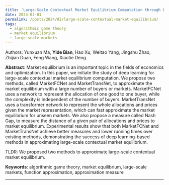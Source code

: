 ```yaml
---
title: 'Large-Scale Contextual Market Equilibrium Computation through Deep Learning'
date: 2024-02-01
permalink: /posts/2024/02/large-scale-contextual-market-equilibrium/
tags:
  - algorithmic game theory
  - market equilibrium
  - large-scale markets
---
```


Authors: Yunxuan Ma, **Yide Bian**, Hao Xu, Weitao Yang, Jingshu Zhao, Zhijian Duan, Feng Wang, Xiaotie Deng

**Abstract**: Market equilibrium is an important topic in the fields of economics and optimization. In this paper, we initiate the study of deep learning for large-scale contextual market equilibrium computation. We propose two methods, called MarketFCNet and MarketTransNet, to approximate the market equilibrium with a large number of buyers or markets. MarketFCNet uses a network to represent the allocation of one good to one buyer, while the complexity is independent of the number of buyers. MarketTransNet uses a transformer network to represent the whole allocations and prices given the market representation, which can fast approximate the market equilibrium for unseen markets. We also propose a measure called Nash Gap, to measure the distance of a given pair of allocations and prices to market equilibrium. Experimental results show that both MarketFCNet and MarketTransNet achieve better measures and lower running times over existing methods, demonstrating the success of deep learning-based methods in approximating large-scale contextual market equilibrium.

TLDR: We proposed two methods to approximate large-scale contextual market equilibrium.

**Keywords**: algorithmic game theory, market equilibrium, large-scale markets, function approximation, approximation measure

---
